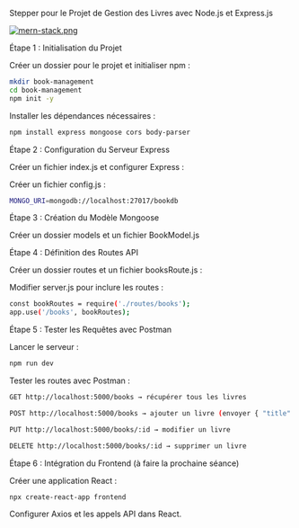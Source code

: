 Stepper pour le Projet de Gestion des Livres avec Node.js et Express.js

[![mern-stack.png](https://i.postimg.cc/5009n92B/mern-stack.png)](https://postimg.cc/1gkZzQ6X)

Étape 1 : Initialisation du Projet

Créer un dossier pour le projet et initialiser npm :

```bash
mkdir book-management
cd book-management
npm init -y
```

Installer les dépendances nécessaires :

```bash
npm install express mongoose cors body-parser
```

Étape 2 : Configuration du Serveur Express

Créer un fichier index.js et configurer Express :

Créer un fichier config.js :

```bash
MONGO_URI=mongodb://localhost:27017/bookdb
```

Étape 3 : Création du Modèle Mongoose

Créer un dossier models et un fichier BookModel.js

Étape 4 : Définition des Routes API

Créer un dossier routes et un fichier booksRoute.js :

Modifier server.js pour inclure les routes :

```bash
const bookRoutes = require('./routes/books');
app.use('/books', bookRoutes);
```

Étape 5 : Tester les Requêtes avec Postman

Lancer le serveur :

```bash
npm run dev
```

Tester les routes avec Postman :

```bash
GET http://localhost:5000/books → récupérer tous les livres

POST http://localhost:5000/books → ajouter un livre (envoyer { "title": "Titre", "author": "Auteur" } en JSON)

PUT http://localhost:5000/books/:id → modifier un livre

DELETE http://localhost:5000/books/:id → supprimer un livre

```

Étape 6 : Intégration du Frontend (à faire la prochaine séance)

Créer une application React :

```bash
npx create-react-app frontend
```

Configurer Axios et les appels API dans React.


